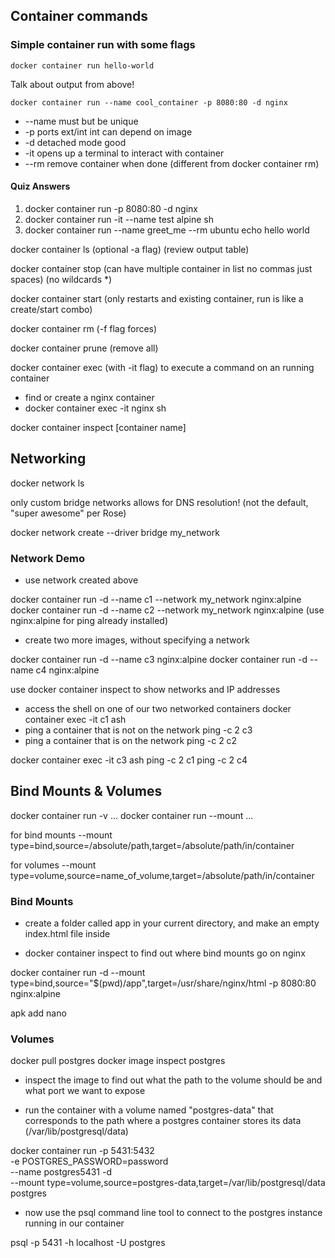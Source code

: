 ## Container commands

### Simple container run with some flags

```shell
docker container run hello-world
```
Talk about output from above!

```shell
docker container run --name cool_container -p 8080:80 -d nginx
```
 - --name must but be unique
 - -p ports ext/int int can depend on image 
 - -d detached mode good
 - -it opens up a terminal to interact with container
 - --rm remove container when done (different from docker container rm)

#### Quiz Answers

1. docker container run -p 8080:80 -d nginx
2. docker container run -it --name test alpine sh
3. docker container run --name greet_me --rm ubuntu echo hello world


docker container ls  (optional -a flag)
(review output table)

docker container stop   (can have multiple container in list no commas just spaces) (no wildcards *)

docker container start (only restarts and existing container, run is like a create/start combo)

docker container rm  (-f flag forces)

docker container prune (remove all)

docker container exec  (with -it flag) to execute a command on an running container

 - find or create a nginx container
 - docker container exec -it nginx sh


docker container inspect [container name]


## Networking

docker network ls

only custom bridge networks allows for DNS resolution! (not the default, "super awesome" per Rose)

docker network create --driver bridge my_network

### Network Demo

 - use network created above

docker container run -d --name c1 --network my_network nginx:alpine
docker container run -d --name c2 --network my_network nginx:alpine
(use nginx:alpine for ping already installed)

 - create two more images, without specifying a network

docker container run -d --name c3 nginx:alpine
docker container run -d --name c4 nginx:alpine

use docker container inspect to show networks and IP addresses

 - access the shell on one of our two networked containers
docker container exec -it c1 ash
 - ping a container that is not on the network
ping -c 2 c3
 - ping a container that is on the network
ping -c 2 c2


docker container exec -it c3 ash
ping -c 2 c1
ping -c 2 c4



## Bind Mounts & Volumes

docker container run -v ...
docker container run --mount ...

for bind mounts
--mount type=bind,source=/absolute/path,target=/absolute/path/in/container

for volumes
--mount type=volume,source=name_of_volume,target=/absolute/path/in/container



### Bind Mounts

 - create a folder called app in your current directory, and make an empty index.html file inside 

- docker container inspect to find out where bind mounts go on nginx

docker container run -d 
--mount type=bind,source="$(pwd)/app",target=/usr/share/nginx/html 
-p 8080:80 nginx:alpine

apk add nano

### Volumes

docker pull postgres
docker image inspect postgres
 - inspect the image to find out what the path to the volume should be and what port we want to expose

 - run the container with a volume named "postgres-data" that corresponds to the path where a postgres container stores its data (/var/lib/postgresql/data)

docker container run -p 5431:5432 \
-e POSTGRES_PASSWORD=password \
--name postgres5431 -d \
--mount type=volume,source=postgres-data,target=/var/lib/postgresql/data postgres

- now use the psql command line tool to connect to the postgres instance running in our container

psql -p 5431 -h localhost -U postgres


